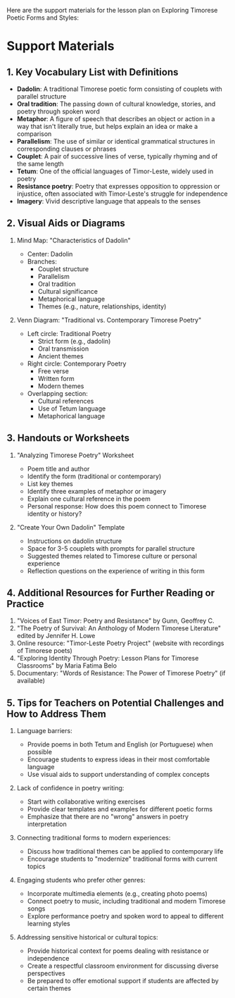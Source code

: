 Here are the support materials for the lesson plan on Exploring Timorese Poetic Forms and Styles:

# Support Materials

## 1. Key Vocabulary List with Definitions

- **Dadolin**: A traditional Timorese poetic form consisting of couplets with parallel structure
- **Oral tradition**: The passing down of cultural knowledge, stories, and poetry through spoken word
- **Metaphor**: A figure of speech that describes an object or action in a way that isn't literally true, but helps explain an idea or make a comparison
- **Parallelism**: The use of similar or identical grammatical structures in corresponding clauses or phrases
- **Couplet**: A pair of successive lines of verse, typically rhyming and of the same length
- **Tetum**: One of the official languages of Timor-Leste, widely used in poetry
- **Resistance poetry**: Poetry that expresses opposition to oppression or injustice, often associated with Timor-Leste's struggle for independence
- **Imagery**: Vivid descriptive language that appeals to the senses

## 2. Visual Aids or Diagrams

1. Mind Map: "Characteristics of Dadolin"
   - Center: Dadolin
   - Branches:
     * Couplet structure
     * Parallelism
     * Oral tradition
     * Cultural significance
     * Metaphorical language
     * Themes (e.g., nature, relationships, identity)

2. Venn Diagram: "Traditional vs. Contemporary Timorese Poetry"
   - Left circle: Traditional Poetry
     * Strict form (e.g., dadolin)
     * Oral transmission
     * Ancient themes
   - Right circle: Contemporary Poetry
     * Free verse
     * Written form
     * Modern themes
   - Overlapping section:
     * Cultural references
     * Use of Tetum language
     * Metaphorical language

## 3. Handouts or Worksheets

1. "Analyzing Timorese Poetry" Worksheet
   - Poem title and author
   - Identify the form (traditional or contemporary)
   - List key themes
   - Identify three examples of metaphor or imagery
   - Explain one cultural reference in the poem
   - Personal response: How does this poem connect to Timorese identity or history?

2. "Create Your Own Dadolin" Template
   - Instructions on dadolin structure
   - Space for 3-5 couplets with prompts for parallel structure
   - Suggested themes related to Timorese culture or personal experience
   - Reflection questions on the experience of writing in this form

## 4. Additional Resources for Further Reading or Practice

1. "Voices of East Timor: Poetry and Resistance" by Gunn, Geoffrey C.
2. "The Poetry of Survival: An Anthology of Modern Timorese Literature" edited by Jennifer H. Lowe
3. Online resource: "Timor-Leste Poetry Project" (website with recordings of Timorese poets)
4. "Exploring Identity Through Poetry: Lesson Plans for Timorese Classrooms" by Maria Fatima Belo
5. Documentary: "Words of Resistance: The Power of Timorese Poetry" (if available)

## 5. Tips for Teachers on Potential Challenges and How to Address Them

1. Language barriers:
   - Provide poems in both Tetum and English (or Portuguese) when possible
   - Encourage students to express ideas in their most comfortable language
   - Use visual aids to support understanding of complex concepts

2. Lack of confidence in poetry writing:
   - Start with collaborative writing exercises
   - Provide clear templates and examples for different poetic forms
   - Emphasize that there are no "wrong" answers in poetry interpretation

3. Connecting traditional forms to modern experiences:
   - Discuss how traditional themes can be applied to contemporary life
   - Encourage students to "modernize" traditional forms with current topics

4. Engaging students who prefer other genres:
   - Incorporate multimedia elements (e.g., creating photo poems)
   - Connect poetry to music, including traditional and modern Timorese songs
   - Explore performance poetry and spoken word to appeal to different learning styles

5. Addressing sensitive historical or cultural topics:
   - Provide historical context for poems dealing with resistance or independence
   - Create a respectful classroom environment for discussing diverse perspectives
   - Be prepared to offer emotional support if students are affected by certain themes